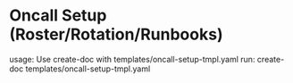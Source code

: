 # Oncall Setup (Roster/Rotation/Runbooks)

usage: Use create-doc with templates/oncall-setup-tmpl.yaml
run: create-doc templates/oncall-setup-tmpl.yaml
